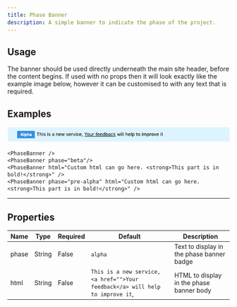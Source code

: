```yaml
---
title: Phase Banner
description: A simple banner to indicate the phase of the project.
---
```


## Usage

The banner should be used directly underneath the main site header, before the content begins. If used with no props then it will look exactly like the example image below, however it can be customised to with any text that is required.

## Examples

<img src="images/example.gif" width="664" />

```
<PhaseBanner />
<PhaseBanner phase="beta"/>
<PhaseBanner html="Custom html can go here. <strong>This part is in bold!</strong>" />
<PhaseBanner phase="pre-alpha" html="Custom html can go here. <strong>This part is in bold!</strong>" />
```

<hr/>


## Properties

| Name      | Type           | Required | Default | Description                                                                                   
| --------- | -------------- | -------- | ------- | -----------
| phase     | String         | False    | `alpha` | Text to display in the phase banner badge
| html     | String         | False    | `This is a new service, <a href="">Your feedback</a> will help to improve it`, | HTML to display in the phase banner body

